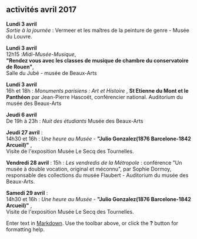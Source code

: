 ## activités avril 2017

 **Lundi 3 avril**  
_Sortie à la journée_ : Vermeer et les maîtres de la peinture de genre - Musée du Louvre.

**Lundi 3 avril**  
12h15 :_Midi-Musée-Musique_,  
**"Rendez vous avec les classes de musique de chambre du conservatoire de Rouen"**,  
 Salle du Jubé - musée de Beaux-Arts


**Lundi 3 avril**  
16h et 18h : _Monuments parisiens : Art et Histoire_ , **St Etienne du Mont et le Panthéon** par Jean-Pierre Hascoët, conférencier national. 
Auditorium du musée des Beaux-Arts  



**Jeudi 6 avril**  
De 19h à 23h : _Nuit des étudiants_ Musée des Beaux-Arts


**Jeudi 27 avril** :  
14h30 et 16h : _Une heure au Musée_ - **"Julio Gonzalez(1876 Barcelone-1842 Arcueil)"** ,  
Visite de l'exposition
Musée Le Secq des Tournelles.  

**Vendredi 28 avril** :
15h : _Les vendredis de la Métropole_ : conférence "Un musée à double vocation, original et méconnu", par Sophie Dormoy, responsable des collections du musée Flaubert - 
Auditorium du musée des Beaux-Arts.


**Samedi 29 avril** :  
14h30 et 16h : _Une heure au Musée_ - **"Julio Gonzalez(1876 Barcelone-1842 Arcueil)"** ,  
Visite de l'exposition
Musée Le Secq des Tournelles. 










 




Enter text in [Markdown](http://daringfireball.net/projects/markdown/). Use the toolbar above, or click the **?** button for formatting help.
